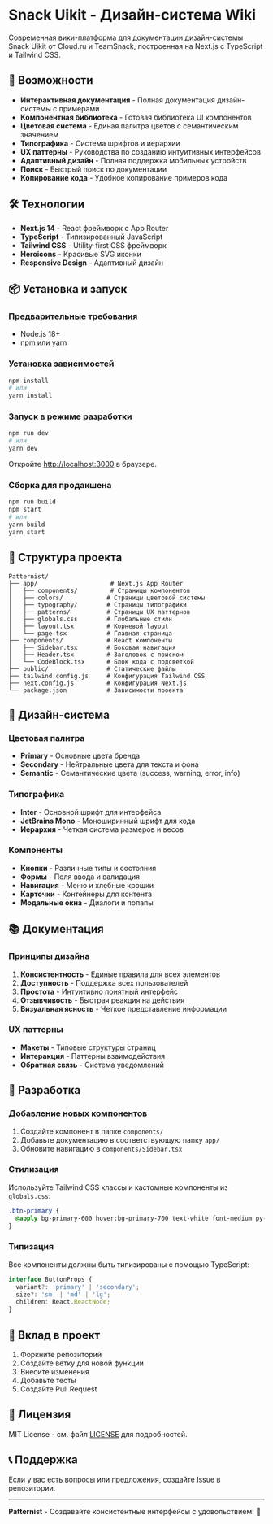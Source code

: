 # Snack Uikit - Дизайн-система Wiki

Современная вики-платформа для документации дизайн-системы Snack Uikit от Cloud.ru и TeamSnack, построенная на Next.js с TypeScript и Tailwind CSS.

## 🚀 Возможности

- **Интерактивная документация** - Полная документация дизайн-системы с примерами
- **Компонентная библиотека** - Готовая библиотека UI компонентов
- **Цветовая система** - Единая палитра цветов с семантическим значением
- **Типографика** - Система шрифтов и иерархии
- **UX паттерны** - Руководства по созданию интуитивных интерфейсов
- **Адаптивный дизайн** - Полная поддержка мобильных устройств
- **Поиск** - Быстрый поиск по документации
- **Копирование кода** - Удобное копирование примеров кода

## 🛠 Технологии

- **Next.js 14** - React фреймворк с App Router
- **TypeScript** - Типизированный JavaScript
- **Tailwind CSS** - Utility-first CSS фреймворк
- **Heroicons** - Красивые SVG иконки
- **Responsive Design** - Адаптивный дизайн

## 📦 Установка и запуск

### Предварительные требования

- Node.js 18+ 
- npm или yarn

### Установка зависимостей

```bash
npm install
# или
yarn install
```

### Запуск в режиме разработки

```bash
npm run dev
# или
yarn dev
```

Откройте [http://localhost:3000](http://localhost:3000) в браузере.

### Сборка для продакшена

```bash
npm run build
npm start
# или
yarn build
yarn start
```

## 📁 Структура проекта

```
Patternist/
├── app/                    # Next.js App Router
│   ├── components/         # Страницы компонентов
│   ├── colors/            # Страницы цветовой системы
│   ├── typography/        # Страницы типографики
│   ├── patterns/          # Страницы UX паттернов
│   ├── globals.css        # Глобальные стили
│   ├── layout.tsx         # Корневой layout
│   └── page.tsx           # Главная страница
├── components/            # React компоненты
│   ├── Sidebar.tsx        # Боковая навигация
│   ├── Header.tsx         # Заголовок с поиском
│   └── CodeBlock.tsx      # Блок кода с подсветкой
├── public/                # Статические файлы
├── tailwind.config.js     # Конфигурация Tailwind CSS
├── next.config.js         # Конфигурация Next.js
└── package.json           # Зависимости проекта
```

## 🎨 Дизайн-система

### Цветовая палитра

- **Primary** - Основные цвета бренда
- **Secondary** - Нейтральные цвета для текста и фона
- **Semantic** - Семантические цвета (success, warning, error, info)

### Типографика

- **Inter** - Основной шрифт для интерфейса
- **JetBrains Mono** - Моноширинный шрифт для кода
- **Иерархия** - Четкая система размеров и весов

### Компоненты

- **Кнопки** - Различные типы и состояния
- **Формы** - Поля ввода и валидация
- **Навигация** - Меню и хлебные крошки
- **Карточки** - Контейнеры для контента
- **Модальные окна** - Диалоги и попапы

## 📚 Документация

### Принципы дизайна

1. **Консистентность** - Единые правила для всех элементов
2. **Доступность** - Поддержка всех пользователей
3. **Простота** - Интуитивно понятный интерфейс
4. **Отзывчивость** - Быстрая реакция на действия
5. **Визуальная ясность** - Четкое представление информации

### UX паттерны

- **Макеты** - Типовые структуры страниц
- **Интеракция** - Паттерны взаимодействия
- **Обратная связь** - Система уведомлений

## 🔧 Разработка

### Добавление новых компонентов

1. Создайте компонент в папке `components/`
2. Добавьте документацию в соответствующую папку `app/`
3. Обновите навигацию в `components/Sidebar.tsx`

### Стилизация

Используйте Tailwind CSS классы и кастомные компоненты из `globals.css`:

```css
.btn-primary {
  @apply bg-primary-600 hover:bg-primary-700 text-white font-medium py-2 px-4 rounded-lg;
}
```

### Типизация

Все компоненты должны быть типизированы с помощью TypeScript:

```typescript
interface ButtonProps {
  variant?: 'primary' | 'secondary';
  size?: 'sm' | 'md' | 'lg';
  children: React.ReactNode;
}
```

## 🤝 Вклад в проект

1. Форкните репозиторий
2. Создайте ветку для новой функции
3. Внесите изменения
4. Добавьте тесты
5. Создайте Pull Request

## 📄 Лицензия

MIT License - см. файл [LICENSE](LICENSE) для подробностей.

## 📞 Поддержка

Если у вас есть вопросы или предложения, создайте Issue в репозитории.

---

**Patternist** - Создавайте консистентные интерфейсы с удовольствием! 🎨
